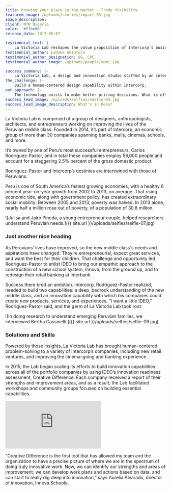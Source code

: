 ```yaml
---
title: Knowing your place in the market - Trade Visibility
featured_image: /uploads/stories/impact-03.jpg
image_description:
client: MTN Nigeria
color: '#ffbe00'
release_date: 2017-05-07

testimonial_text: |-
    La Victoria Lab reshapes the value proposition of Intercorp’s businesses and, more important, shakes up our leadership’s mindset.
testimonial_author: Ladoke Akintola
testimonial_author_designation: DG, CPC
testimonial_author_image: /uploads/people/yomi.jpg

success_summary: |-
    La Victoria Lab, a design and innovation studio staffed by an interdisciplinary Intercorp and IDEO team, tasked with tackling business problems across the conglomerate’s portfolio of 33 companies.
the_challenge: |-
    Build a human-centered design capability within Intercorp.
our_approach: |-
    The technology exists to make better pricing decisions. What is often lacking, however, is a complete program that integrates the technology with the people on the front lines who will be using it and a system to sustain pricing excellence over time.
success_lead_image: /uploads/selfies/selfie-04.jpg
success_lead_image_description: What's in here?
---
```

La Victoria Lab is comprised of a group of designers, anthropologists, architects, and entrepreneurs working on improving the lives of the Peruvian middle class. Founded in 2014, it’s part of Intercorp, an economic group of more than 30 companies spanning banks, malls, cinemas, schools, and more. 

It’s owned by one of Peru’s most successful entrepreneurs, Carlos Rodríguez-Pastor, and in total these companies employ 56,000 people and account for a staggering 2.5% percent of the gross domestic product.

Rodríguez-Pastor and Intercorp’s destinies are intertwined with those of Peruvians. 

Peru is one of South America’s fastest growing economies, with a healthy 6 percent year-on-year growth from 2002 to 2013, on average. That rising economic tide, along with government policy, has created extraordinary social mobility: Between 2005 and 2013, poverty was halved. In 2013 alone, nearly half a million rose out of poverty, of a population of 30.8 million.

![Julisa and Jairo Pineda, a young entrepreneur couple, helped researchers understand Peruvian needs.]({{ site.url }}/uploads/selfies/selfie-07.jpg)

### Just another nice heading
As Peruvians’ lives have improved, so the new middle class's needs and aspirations have changed: They’re entrepreneurial, expect great services, and want the best for their children. That challenge and opportunity led Rodríguez-Pastor to enlist IDEO to bring our empathic approach to the construction of a new school system, Innova, from the ground up, and to redesign their retail banking at Interbank.

Success there bred an ambition. Intercorp, Rodríguez-Pastor realized, needed to build two capabilities: a deep, bedrock understanding of the new middle class, and an innovation capability with which his companies could create new products, services, and experiences. “I want a little IDEO,” Rodriguez-Pastor said, and the germ of La Victoria Lab took root.

![In doing research to understand emerging Peruvian families, we interviewed Bertha Cassinelli.]({{ site.url }}/uploads/selfies/selfie-09.jpg)

### Solutions and Skills
Powered by those insights, La Victoria Lab has brought human-centered problem-solving to a variety of Intercorp’s companies, including new retail ventures, and improving the cinema-going and banking experience.

In 2015, the Lab began scaling its efforts to build innovation capabilities across all of the portfolio companies by using IDEO’s innovation readiness assessment, Creative Difference. Each company received a report of their strengths and improvement areas, and as a result, the Lab facilitated workshops and community groups focused on building essential capabilities.

<iframe src="https://player.vimeo.com/video/261823353" frameborder="0" allowfullscreen></iframe>

"Creative Difference is the first tool that has allowed my team and the organization to have a precise picture of where we are in the spectrum of doing truly innovative work. Now, we can identify our strengths and areas of improvement, we can develop work plans and actions based on data,  and can start to really dig deep into innovation,” says Aurelia Alvarado, director of innovation, Innova Schools.